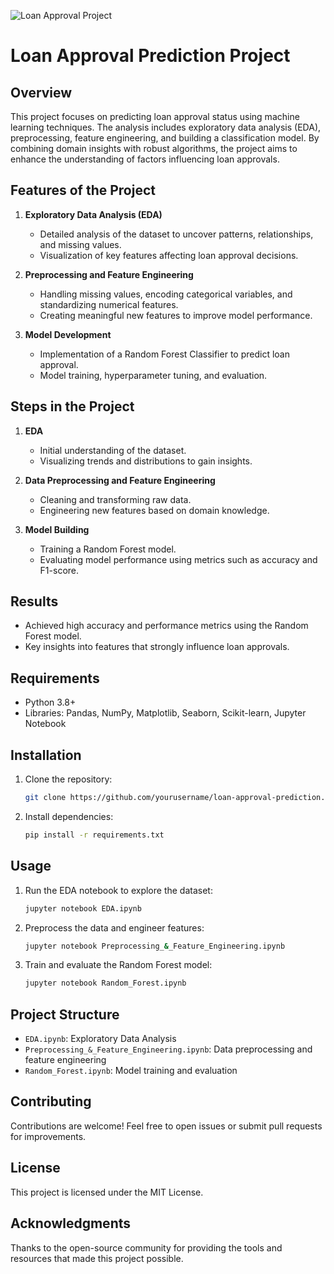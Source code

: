 ![Loan Approval Project](https://raw.githubusercontent.com/Rajarya2003/Loan-Approval-/main/loan_project_image.png)


# Loan Approval Prediction Project

## Overview
This project focuses on predicting loan approval status using machine learning techniques. The analysis includes exploratory data analysis (EDA), preprocessing, feature engineering, and building a classification model. By combining domain insights with robust algorithms, the project aims to enhance the understanding of factors influencing loan approvals.

## Features of the Project
1. **Exploratory Data Analysis (EDA)**
   - Detailed analysis of the dataset to uncover patterns, relationships, and missing values.
   - Visualization of key features affecting loan approval decisions.

2. **Preprocessing and Feature Engineering**
   - Handling missing values, encoding categorical variables, and standardizing numerical features.
   - Creating meaningful new features to improve model performance.

3. **Model Development**
   - Implementation of a Random Forest Classifier to predict loan approval.
   - Model training, hyperparameter tuning, and evaluation.

## Steps in the Project
1. **EDA**
   - Initial understanding of the dataset.
   - Visualizing trends and distributions to gain insights.

2. **Data Preprocessing and Feature Engineering**
   - Cleaning and transforming raw data.
   - Engineering new features based on domain knowledge.

3. **Model Building**
   - Training a Random Forest model.
   - Evaluating model performance using metrics such as accuracy and F1-score.

## Results
- Achieved high accuracy and performance metrics using the Random Forest model.
- Key insights into features that strongly influence loan approvals.

## Requirements
- Python 3.8+
- Libraries: Pandas, NumPy, Matplotlib, Seaborn, Scikit-learn, Jupyter Notebook

## Installation
1. Clone the repository:
   ```bash
   git clone https://github.com/yourusername/loan-approval-prediction.git
   ```
2. Install dependencies:
   ```bash
   pip install -r requirements.txt
   ```

## Usage
1. Run the EDA notebook to explore the dataset:
   ```bash
   jupyter notebook EDA.ipynb
   ```
2. Preprocess the data and engineer features:
   ```bash
   jupyter notebook Preprocessing_&_Feature_Engineering.ipynb
   ```
3. Train and evaluate the Random Forest model:
   ```bash
   jupyter notebook Random_Forest.ipynb
   ```

## Project Structure
- `EDA.ipynb`: Exploratory Data Analysis
- `Preprocessing_&_Feature_Engineering.ipynb`: Data preprocessing and feature engineering
- `Random_Forest.ipynb`: Model training and evaluation

## Contributing
Contributions are welcome! Feel free to open issues or submit pull requests for improvements.

## License
This project is licensed under the MIT License.

## Acknowledgments
Thanks to the open-source community for providing the tools and resources that made this project possible.

